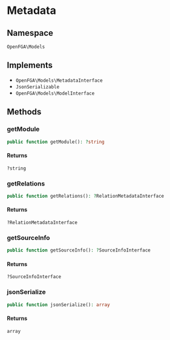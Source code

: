 # Metadata


## Namespace
`OpenFGA\Models`

## Implements
* `OpenFGA\Models\MetadataInterface`
* `JsonSerializable`
* `OpenFGA\Models\ModelInterface`

## Methods
### getModule

```php
public function getModule(): ?string
```



#### Returns
`?string` 

### getRelations

```php
public function getRelations(): ?RelationMetadataInterface
```



#### Returns
`?RelationMetadataInterface` 

### getSourceInfo

```php
public function getSourceInfo(): ?SourceInfoInterface
```



#### Returns
`?SourceInfoInterface` 

### jsonSerialize

```php
public function jsonSerialize(): array
```



#### Returns
`array` 

